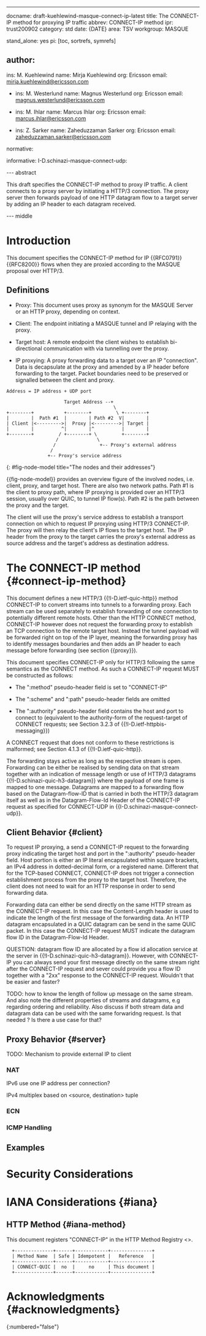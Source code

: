 ---
docname: draft-kuehlewind-masque-connect-ip-latest
title: The CONNECT-IP method for proxying IP traffic
abbrev: CONNECT-IP method
ipr: trust200902
category: std
date: {DATE}
area: TSV
workgroup: MASQUE

stand_alone: yes
pi: [toc, sortrefs, symrefs]


author:
 -
   ins: M. Kuehlewind
   name: Mirja Kuehlewind
   org: Ericsson
   email: mirja.kuehlewind@ericsson.com
   
  -
    ins: M. Westerlund
    name: Magnus Westerlund
    org: Ericsson
    email: magnus.westerlund@ericsson.com

  -
    ins: M. Ihlar
    name: Marcus Ihlar
    org: Ericsson
    email: marcus.ihlar@ericsson.com

  -
    ins: Z. Sarker
    name: Zaheduzzaman Sarker
    org: Ericsson
    email: zaheduzzaman.sarker@ericsson.com


normative:


informative:
    I-D.schinazi-masque-connect-udp:
   
--- abstract

This draft  specifies the CONNECT-IP method to proxy IP traffic. A client connects
to a proxy server by initiating a HTTP/3 connection. The proxy server then forwards
payload of one HTTP datagram flow to a target server by adding an IP header to
each datagram received.


--- middle


# Introduction

This document specifies the CONNECT-IP method for IP 
{{RFC0791}} {{RFC8200}} flows when they are proxied according to the
MASQUE proposal over HTTP/3.

## Definitions
  
  * Proxy: This document uses proxy as synonym for the MASQUE Server or an HTTP
    proxy, depending on context.

  * Client: The endpoint initiating a MASQUE tunnel and IP relaying with the
    proxy.

  * Target host: A remote endpoint the client wishes to establish bi-directional 
    communication with via tunnelling over the proxy. 
    
  * IP proxying: A proxy forwarding data to a target over an IP
    "connection". Data is decapsulate at the proxy and amended by a IP header
    before forwarding to the target. Packet boundaries need to be preserved or
    signalled between the client and proxy.

~~~
Address = IP address + UDP port

                     Target Address --+
                                       \
+--------+           +--------+         \ +--------+
|        |  Path #1  |        | Path #2  V|        |
| Client |<--------->|  Proxy |<--------->| Target |
|        |          ^|        |^          |        |
+--------+         / +--------+ \         +--------+
                  /              \     
                 /                +-- Proxy's external address   
                /                  
               +-- Proxy's service address
~~~
{: #fig-node-model title="The nodes and their addresses"}

{{fig-node-model}} provides an overview figure of the involved nodes,
i.e. client, proxy, and target host. There are also two network paths. 
Path #1 is the client to proxy path, where IP proxying is provided over 
an HTTP/3 session, usually over QUIC, to tunnel IP flow(s). 
Path #2 is the path between the proxy and the target.

The client will use the proxy's service address to establish a transport
connection on which to request IP proxying using HTTP/3 CONNECT-IP.
The proxy will then relay the client's IP flows to the target host. 
The IP header from the proxy to the target carries the proxy's external address
as source address and the target's address as destination address. 

# The CONNECT-IP method {#connect-ip-method}

This document defines a new HTTP/3 {{!I-D.ietf-quic-http}} method CONNECT-IP 
to convert streams into tunnels to a forwarding 
proxy. Each stream can be used separately to establish forwarding of one connection 
to potentially different remote hosts. Other than the HTTP CONNECT method, CONNECT-IP 
however does not request the forwarding proxy to establish an TCP connection to the remote 
target host. Instead the tunnel payload will be forwarded right on top of the IP
layer, meaning the forwarding proxy has to identify messages boundaries and then adds an IP
header to each message before forwarding (see section {{proxy}}).

This document specifies CONNECT-IP only for HTTP/3 following the same semantics as the
CONNECT method. As such a CONNECT-IP request MUST be constructed as follows:

*  The ":method" pseudo-header field is set to "CONNECT-IP"

*  The ":scheme" and ":path" pseudo-header fields are omitted

*  The ":authority" pseudo-header field contains the host and port to
   connect to (equivalent to the authority-form of the request-target
   of CONNECT requests; see Section 3.2.3 of {{!I-D.ietf-httpbis-messaging}})

A CONNECT request that does not conform
to these restrictions is malformed; see Section 4.1.3 of {{!I-D.ietf-quic-http}}.

The forwarding stays active as long as the respective stream is open. Forwarding can be either
be realised by sending data on that stream together with an indication of message length or use of 
HTTP/3 datagrams {{!I-D.schinazi-quic-h3-datagram}} where the payload of one frame is mapped
to one message. Datagrams are mapped to a forwarding flow based on the Datagram-flow-ID
that is carried in both the HTTP/3 datagram itself as well as in the Datagram-Flow-Id Header
of the CONNECT-IP request as specified for CONNECT-UDP in {{I-D.schinazi-masque-connect-udp}}.

## Client Behavior {#client}

To request IP proxying, a send a CONNECT-IP request to the forwarding proxy indicating the
target host and port in the ":authority" pseudo-header field. Host portion is either an IP literal
encapsulated within square brackets, an IPv4 address in dotted-decimal form, or a registered name.
Different that for the TCP-based CONNECT, CONNECT-IP does not trigger a connection establishment process from the proxy to the target host. Therefore, the client does not need to
wait for an HTTP response in order to send forwarding data.

Forwarding data can either be send directly on the same HTTP stream as the CONNECT-IP request. In this case the Content-Length header is used to indicate the length of the first message of the forwarding data. An HTTP datagram encapsulated in a QUIC datagram can be send in the same
QUIC packet. In this case the CONNECT-IP request MUST indicate the datagram flow ID in the
Datagram-Flow-Id Header.

QUESTION: datagram flow ID are allocated by a flow id allocation service at the server in {{!I-D.schinazi-quic-h3-datagram}}. However, with CONNECT-IP you can always send your first message directly on the same stream right after the CONNECT-IP request and sever could provide you a flow ID together with a "2xx" response to the CONNECT-IP request. Wouldn't that be easier and faster?

TODO: how to know the length of follow up message on the same stream. And also note the different properties of streams and datagrams, e.g regarding ordering and reliability. Also discuss if both stream data and datagram data can be used with the same forwaridng request. Is that needed ? Is there a use case for that?

## Proxy Behavior {#server}

TODO: Mechanism to provide external IP to client

### NAT

IPv6 use one IP address per connection?

IPv4 multiplex based on <source, destination> tuple

### ECN

### ICMP Handling


## Examples

# Security Considerations

# IANA Considerations {#iana}

## HTTP Method {#iana-method}

This document registers "CONNECT-IP" in the HTTP Method Registry
<[](https://www.iana.org/assignments/http-methods)>.

~~~
  +--------------+------+------------+---------------+
  | Method Name  | Safe | Idempotent |   Reference   |
  +--------------+------+------------+---------------+
  | CONNECT-QUIC |  no  |     no     | This document |
  +--------------+------+------------+---------------+
~~~

# Acknowledgments {#acknowledgments}
{:numbered="false"}
